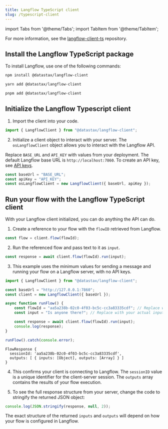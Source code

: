 ```yaml
---
title: Langflow TypeScript client
slug: /typescript-client
---
```


import Tabs from '@theme/Tabs';
import TabItem from '@theme/TabItem';

For more information, see the [langflow-client-ts](https://github.com/datastax/langflow-client-ts/) repository.

## Install the Langflow TypeScript package

To install Langflow, use one of the following commands:

<Tabs groupId="package-manager">
<TabItem value="npm" label="npm" default>

```bash
npm install @datastax/langflow-client
```

</TabItem>
<TabItem value="yarn" label="yarn">

```bash
yarn add @datastax/langflow-client
```

</TabItem>
<TabItem value="pnpm" label="pnpm">

```bash
pnpm add @datastax/langflow-client
```

</TabItem>
</Tabs>

## Initialize the Langflow Typescript client

1. Import the client into your code.

```typescript
import { LangflowClient } from "@datastax/langflow-client";
```

2. Initialize a client object to interact with your server.
The `osLangflowClient` object allows you to interact with the Langflow API.

Replace `BASE_URL` and `API_KEY` with values from your deployment.
The default Langflow base URL is `http://localhost:7860`.
To create an API key, see [API keys](/configuration-api-keys).

```typescript
const baseUrl = "BASE_URL";
const apiKey = "API_KEY";
const osLangflowClient = new LangflowClient({ baseUrl, apiKey });
```

## Run your flow with the Langflow TypeScript client

With your Langflow client initialized, you can do anything the API can do.

1. Create a reference to your flow with the `flowID` retrieved from Langflow.
```typescript
const flow = client.flow(flowId);
```

2. Run the referenced flow and pass text to it as `input`.
```typescript
const response = await client.flow(flowId).run(input);
```

3. This example uses the minimum values for sending a message and running your flow on a Langflow server, with no API keys.
<Tabs>
<TabItem value="TypeScript" label="TypeScript" default>

```typescript
import { LangflowClient } from "@datastax/langflow-client";

const baseUrl = "http://127.0.0.1:7860";
const client = new LangflowClient({ baseUrl });

async function runFlow() {
    const flowId = "aa5a238b-02c0-4f03-bc5c-cc3a83335cdf"; // Replace with your actual flow ID
    const input = "Is anyone there?"; // Replace with your actual input

    const response = await client.flow(flowId).run(input);
    console.log(response);
}

runFlow().catch(console.error);
```

</TabItem>
<TabItem value="Response" label="Response">

```
FlowResponse {
  sessionId: 'aa5a238b-02c0-4f03-bc5c-cc3a83335cdf',
  outputs: [ { inputs: [Object], outputs: [Array] } ]
}
```

</TabItem>
</Tabs>

4. This confirms your client is connecting to Langflow.
The `sessionID` value is a unique identifier for the client-server session.
The `outputs` array contains the results of your flow execution.

5. To see the full response structure from your server, change the code to stringify the returned JSON object:

```typescript
console.log(JSON.stringify(response, null, 2));
```

The exact structure of the returned `inputs` and `outputs` will depend on how your flow is configured in Langflow.

### 


